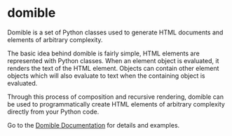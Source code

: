 # domible

Domible is a set of Python classes used to generate HTML documents and elements of arbitrary complexity.

The basic idea behind domible is fairly simple, HTML elements are represented with Python classes.
When an element object is evaluated, it renders the text of the HTML element.
Objects can contain other element objects which will also evaluate to text when the containing object is evaluated.

Through this process of composition and recursive rendering,
domible can be used to programmatically create HTML elements
of arbitrary complexity directly from your Python code.

Go to the
[Domible Documentation](https://joeldodson.github.io/domible)
for details and examples.

